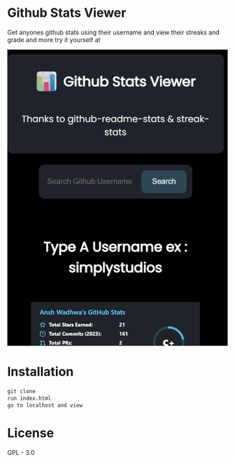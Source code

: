 # Github Stats Viewer
Get anyones github stats using their username
and view their streaks and grade and more try it yourself at

![Alt text](/images/gh-statsview.gif)

# Installation
```
git clone 
run index.html
go to localhost and view
```

# License
GPL - 3.0